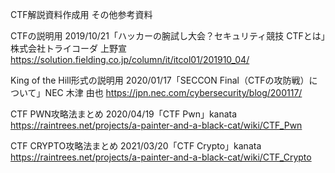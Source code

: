 CTF解説資料作成用
その他参考資料

CTFの説明用
2019/10/21「ハッカーの腕試し大会？セキュリティ競技 CTFとは」株式会社トライコーダ 上野宣
https://solution.fielding.co.jp/column/it/itcol01/201910_04/

King of the Hill形式の説明用
2020/01/17「SECCON Final（CTFの攻防戦）について」NEC 木津 由也
https://jpn.nec.com/cybersecurity/blog/200117/

CTF PWN攻略法まとめ
2020/04/19「CTF Pwn」kanata　
https://raintrees.net/projects/a-painter-and-a-black-cat/wiki/CTF_Pwn

CTF CRYPTO攻略法まとめ
2021/03/20「CTF Crypto」kanata　
https://raintrees.net/projects/a-painter-and-a-black-cat/wiki/CTF_Crypto



